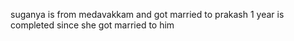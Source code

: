 suganya is from medavakkam and got married to prakash
1 year is completed since she got married to him
